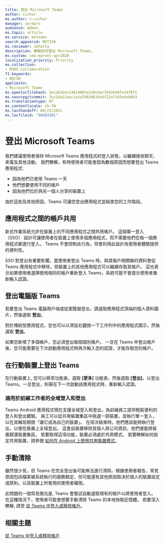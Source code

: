 ```yaml
---
title: 登出 Microsoft Teams
author: cichur
ms.author: v-cichur
manager: serdars
audience: Admin
ms.topic: article
ms.service: msteams
search.appverid: MET150
ms.reviewer: sbhatta
description: 瞭解如何登出 Microsoft Teams。
ms.custom: seo-marvel-apr2020
localization_priority: Priority
ms.collection:
- M365-collaboration
f1.keywords:
- NOCSH
appliesto:
- Microsoft Teams
ms.openlocfilehash: 5e1a81b4114814003a2d9c6ac7b41649fe34f8f1
ms.sourcegitcommit: 3cc2da11aac1a3a7d620810c6f22a7192e4ab993
ms.translationtype: HT
ms.contentlocale: zh-TW
ms.lasthandoff: 08/23/2021
ms.locfileid: "58483201"
---
```

# <a name="sign-out-of-microsoft-teams"></a>登出 Microsoft Teams

我們建議使用者保持 Microsoft Teams 應用程式的登入狀態，以繼續接收聊天、來電及其他活動。 我們瞭解，有時使用者可能會因為數個原因而想要登出 Teams 應用程式:

- 因為他們已使用 Teams 一天
- 他們想要使用不同的帳戶
- 因為他們位於與另一個人分享的裝置上

由於這些及其他原因，Teams 可讓您登出應用程式並結束您的工作階段。

## <a name="account-sharing-between-apps"></a>應用程式之間的帳戶共用

新式作業系統允許在裝置上的不同應用程式之間共用帳戶。 這個單一登入 （SSO） 設計可讓使用者在裝置上使用多個應用程式，而不需要他們在每一個應用程式都進行登入。 Teams 不會控制此行為，但會利用此設計為使用者體驗提供的便利性。

SSO 對登出有重要影響。當使用者登出 Teams 時，與其帳戶相關聯的資料會從 Teams 應用程式中移除，但裝置上的其他應用程式可以繼續存取其帳戶。 這也表示如果使用者選擇使用相同的帳戶重新登入 Teams，系統可能不會提示使用者重新輸入認證。

## <a name="sign-out-of-teams-on-desktop"></a>登出電腦版 Teams

若要登出 Teams 電腦用戶端或從瀏覽器登出，請選取應用程式頂端的個人資料圖片，然後選取 **登出**。

對於傳統型應用程式，您也可以以滑鼠右鍵按一下工作列中的應用程式圖示，然後選取 **登出**。

如果您新增了多個帳戶，您必須登出每個個別帳戶。 一旦在 Teams 中登出帳戶後，您可能需要在下次啟動應用程式時再次輸入您的認證，才能存取您的帳戶。

## <a name="sign-out-of-teams-on-mobile-devices"></a>在行動裝置上登出 Teams

在行動裝置上, 您可以移至功能表，選取 **[更多]** 功能表，然後選取 **[登出]**，以登出 Teams。一旦登出，則需在下一次啟動該應用程式時，重新輸入認證。

### <a name="global-sign-in-and-sign-out-for-frontline-workers"></a>適用於前線工作者的全域登入和登出

Teams Android 應用程式現在支援全域登入和登出，為前線員工提供輕鬆便利的登入和登出體驗。 員工可以從共用裝置集區中挑選一部裝置，並執行單一登入，以在其輪班期間「讓它成為自己的裝置」。 在班次結束時，他們應該能夠執行登出，以便在裝置上全域登出。 這會自裝置移除其個人與公司資訊，他們便能將裝置歸還裝置集區。 若要取得這項功能，裝置必須處於共用模式。 若要瞭解如何設定共用裝置，請參閱 [如何在 Android 上使用共用裝置模式](/azure/active-directory/develop/tutorial-v2-shared-device-mode#set-up-an-android-device-in-shared-mode)。

## <a name="manual-cleanup"></a>手動清除

雖然很少見，但 Teams 在完全登出後可能無法進行清除。根據使用者報告，常見原因包括檔案被系統執行的服務鎖定，但可能還有其他原因取決於個人的裝置設定或原則，以及裝置上所套用的使用者權限。

此問題的一個常見徵兆是, Teams 會嘗試自動選取現有的帳戶以將使用者登入。 在這種情況下，使用者可能會想要手動清除 Teams 的本地快取記憶體。 若要深入瞭解, 請至 [從 Teams 中登入或移除帳戶](https://support.microsoft.com/office/sign-out-or-remove-an-account-from-teams-a6d76e69-e1dd-4bc4-8e5f-04ba48384487?ui=en-US&rs=en-US&ad=US)。

## <a name="related-topics"></a>相關主題

[從 Teams 中登入或移除帳戶](https://support.microsoft.com/office/sign-out-or-remove-an-account-from-teams-a6d76e69-e1dd-4bc4-8e5f-04ba48384487?ui=en-US&rs=en-US&ad=US)
